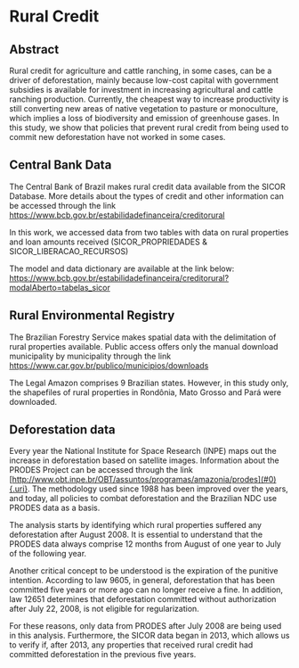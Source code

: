 # Rural Credit 
## Abstract
Rural credit for agriculture and cattle ranching, in some cases, can be a driver of deforestation, mainly because low-cost capital with government subsidies is available for investment in increasing agricultural and cattle ranching production. Currently, the cheapest way to increase productivity is still converting new areas of native vegetation to pasture or monoculture, which implies a loss of biodiversity and emission of greenhouse gases. In this study, we show that policies that prevent rural credit from being used to commit new deforestation have not worked in some cases.

## Central Bank Data
The Central Bank of Brazil makes rural credit data available from the SICOR Database. More details about the types of credit and other information can be accessed through the link <https://www.bcb.gov.br/estabilidadefinanceira/creditorural>

In this work, we accessed data from two tables with data on rural properties and loan amounts received (SICOR_PROPRIEDADES & SICOR_LIBERACAO_RECURSOS)

The model and data dictionary are available at the link below: <https://www.bcb.gov.br/estabilidadefinanceira/creditorural?modalAberto=tabelas_sicor>

## Rural Environmental Registry
The Brazilian Forestry Service makes spatial data with the delimitation of rural properties available. Public access offers only the manual download municipality by municipality through the link <https://www.car.gov.br/publico/municipios/downloads>

The Legal Amazon comprises 9 Brazilian states. However, in this study only, the shapefiles of rural properties in Rondônia, Mato Grosso and Pará were downloaded.

## Deforestation data
Every year the National Institute for Space Research (INPE) maps out the increase in deforestation based on satellite images. Information about the PRODES Project can be accessed through the link [http://www.obt.inpe.br/OBT/assuntos/programas/amazonia/prodes](#0){.uri}. The methodology used since 1988 has been improved over the years, and today, all policies to combat deforestation and the Brazilian NDC use PRODES data as a basis.

The analysis starts by identifying which rural properties suffered any deforestation after August 2008. It is essential to understand that the PRODES data always comprise 12 months from August of one year to July of the following year.

Another critical concept to be understood is the expiration of the punitive intention. According to law 9605, in general, deforestation that has been committed five years or more ago can no longer receive a fine. In addition, law 12651 determines that deforestation committed without authorization after July 22, 2008, is not eligible for regularization.

For these reasons, only data from PRODES after July 2008 are being used in this analysis. Furthermore, the SICOR data began in 2013, which allows us to verify if, after 2013, any properties that received rural credit had committed deforestation in the previous five years.
